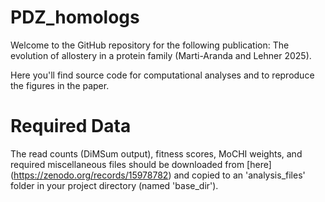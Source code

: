 # PDZ_homologs
Welcome to the GitHub repository for the following publication: The evolution of allostery in a protein family (Marti-Aranda and Lehner 2025).

Here you'll find source code for computational analyses and to reproduce the figures in the paper.

# Required Data
The read counts (DiMSum output), fitness scores, MoCHI weights, and required miscellaneous files should be downloaded from [here] (https://zenodo.org/records/15978782) and copied to an 'analysis_files' folder in your project directory (named 'base_dir'). 
